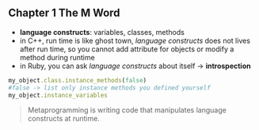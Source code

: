## Chapter 1 The M Word

- **language constructs**: variables, classes, methods
- in C++, run time is like ghost town, *language constructs* does not lives after run time, so you cannot add attribute for objects or modify a method during runtime
- in Ruby, you can ask *language constructs* about itself → **introspection**

```ruby
my_object.class.instance_methods(false)
#false -> list only instance methods you defined yourself
my_object.instance_variables
```

> Metaprogramming is writing code that manipulates language constructs at runtime.
